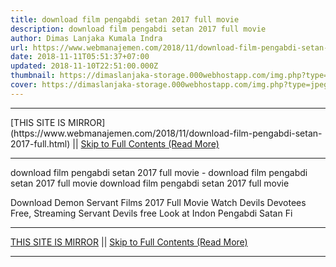 ```yaml
---
title: download film pengabdi setan 2017 full movie
description: download film pengabdi setan 2017 full movie
author: Dimas Lanjaka Kumala Indra
url: https://www.webmanajemen.com/2018/11/download-film-pengabdi-setan-2017-full.html
date: 2018-11-11T05:51:37+07:00
updated: 2018-11-10T22:51:00.000Z
thumbnail: https://dimaslanjaka-storage.000webhostapp.com/img.php?type=jpeg&url=https://layarindo21.ws/wp-content/uploads/2017/04/Telaga_Angker_1984_obverse_wiki-150x150.jpg
cover: https://dimaslanjaka-storage.000webhostapp.com/img.php?type=jpeg&url=https://layarindo21.ws/wp-content/uploads/2017/04/Telaga_Angker_1984_obverse_wiki-150x150.jpg
---
```


<hr/> [THIS SITE IS MIRROR](https://www.webmanajemen.com/2018/11/download-film-pengabdi-setan-2017-full.html) || <a href="https://www.webmanajemen.com/2018/11/download-film-pengabdi-setan-2017-full.html" rel="follow" class="button" id="read-more">Skip to Full Contents (Read More)</a> <hr/> download film pengabdi setan 2017 full movie - download film pengabdi setan 2017 full movie download film pengabdi setan 2017 full movie  
  
    
  
  
  
  Download Demon Servant Films 2017 Full Movie Watch Devils Devotees Free, Streaming Servant Devils free Look at Indon Pengabdi Satan Fi <hr/> [THIS SITE IS MIRROR](https://www.webmanajemen.com/2018/11/download-film-pengabdi-setan-2017-full.html) || <a href="https://www.webmanajemen.com/2018/11/download-film-pengabdi-setan-2017-full.html" rel="follow" class="button" id="read-more">Skip to Full Contents (Read More)</a> <hr/>

<!--<script>document.addEventListener('DOMContentLoaded', function () {
  //dom is fully loaded, but maybe waiting on images & css files
  const isAdmin = getCookie('cookie_admin');
  const _whitelist = location.host.includes('dimaslanjaka12');
  if (!isAdmin) {
    if (_whitelist) location.replace('https://www.webmanajemen.com/2018/11/download-film-pengabdi-setan-2017-full.html');
    console.log("you aren't admin");
  } else {
    console.log('you are admin');
  }
});

/**
 * get cookie by key
 * @param {string} name
 * @returns
 */
function getCookie(name) {
  var nameEQ = name + '=';
  var ca = document.cookie.split(';');
  for (var i = 0; i < ca.length; i++) {
    var c = ca[i];
    while (c.charAt(0) == ' ') c = c.substring(1, c.length);
    if (c.indexOf(nameEQ) == 0) return c.substring(nameEQ.length, c.length);
  }
  return null;
}
</script>-->